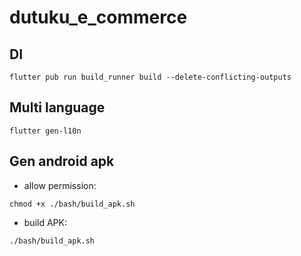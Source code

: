 # dutuku_e_commerce

## DI

```
flutter pub run build_runner build --delete-conflicting-outputs
```

## Multi language

```
flutter gen-l10n
```

## Gen android apk

- allow permission:

```
chmod +x ./bash/build_apk.sh
```

- build APK:

```
./bash/build_apk.sh
```

